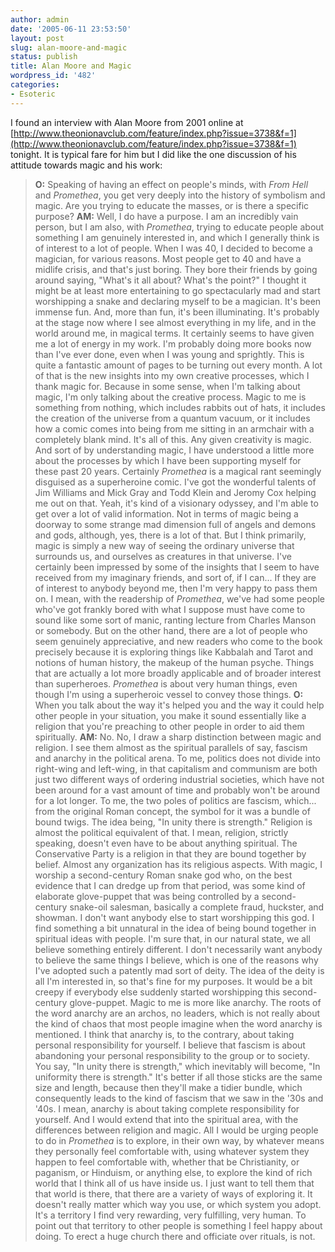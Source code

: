 ```yaml
---
author: admin
date: '2005-06-11 23:53:50'
layout: post
slug: alan-moore-and-magic
status: publish
title: Alan Moore and Magic
wordpress_id: '482'
categories:
- Esoteric
---
```


I found an interview with Alan Moore from 2001 online at
[http://www.theonionavclub.com/feature/index.php?issue=3738&f=1](http://www.theonionavclub.com/feature/index.php?issue=3738&f=1)
tonight. It is typical fare for him but I did like the one discussion of
his attitude towards magic and his work:

> **O:** Speaking of having an effect on people's minds, with *From
> Hell* and *Promethea*, you get very deeply into the history of
> symbolism and magic. Are you trying to educate the masses, or is there
> a specific purpose? **AM:** Well, I do have a purpose. I am an
> incredibly vain person, but I am also, with *Promethea*, trying to
> educate people about something I am genuinely interested in, and which
> I generally think is of interest to a lot of people. When I was 40, I
> decided to become a magician, for various reasons. Most people get to
> 40 and have a midlife crisis, and that's just boring. They bore their
> friends by going around saying, "What's it all about? What's the
> point?" I thought it might be at least more entertaining to go
> spectacularly mad and start worshipping a snake and declaring myself
> to be a magician. It's been immense fun. And, more than fun, it's been
> illuminating. It's probably at the stage now where I see almost
> everything in my life, and in the world around me, in magical terms.
> It certainly seems to have given me a lot of energy in my work. I'm
> probably doing more books now than I've ever done, even when I was
> young and sprightly. This is quite a fantastic amount of pages to be
> turning out every month. A lot of that is the new insights into my own
> creative processes, which I thank magic for. Because in some sense,
> when I'm talking about magic, I'm only talking about the creative
> process. Magic to me is something from nothing, which includes rabbits
> out of hats, it includes the creation of the universe from a quantum
> vacuum, or it includes how a comic comes into being from me sitting in
> an armchair with a completely blank mind. It's all of this. Any given
> creativity is magic. And sort of by understanding magic, I have
> understood a little more about the processes by which I have been
> supporting myself for these past 20 years. Certainly *Promethea* is a
> magical rant seemingly disguised as a superheroine comic. I've got the
> wonderful talents of Jim Williams and Mick Gray and Todd Klein and
> Jeromy Cox helping me out on that. Yeah, it's kind of a visionary
> odyssey, and I'm able to get over a lot of valid information. Not in
> terms of magic being a doorway to some strange mad dimension full of
> angels and demons and gods, although, yes, there is a lot of that. But
> I think primarily, magic is simply a new way of seeing the ordinary
> universe that surrounds us, and ourselves as creatures in that
> universe. I've certainly been impressed by some of the insights that I
> seem to have received from my imaginary friends, and sort of, if I
> can... If they are of interest to anybody beyond me, then I'm very
> happy to pass them on. I mean, with the readership of *Promethea*,
> we've had some people who've got frankly bored with what I suppose
> must have come to sound like some sort of manic, ranting lecture from
> Charles Manson or somebody. But on the other hand, there are a lot of
> people who seem genuinely appreciative, and new readers who come to
> the book precisely because it is exploring things like Kabbalah and
> Tarot and notions of human history, the makeup of the human psyche.
> Things that are actually a lot more broadly applicable and of broader
> interest than superheroes. *Promethea* is about very human things,
> even though I'm using a superheroic vessel to convey those things.
> **O:** When you talk about the way it's helped you and the way it
> could help other people in your situation, you make it sound
> essentially like a religion that you're preaching to other people in
> order to aid them spiritually. **AM:** No. No, I draw a sharp
> distinction between magic and religion. I see them almost as the
> spiritual parallels of say, fascism and anarchy in the political
> arena. To me, politics does not divide into right-wing and left-wing,
> in that capitalism and communism are both just two different ways of
> ordering industrial societies, which have not been around for a vast
> amount of time and probably won't be around for a lot longer. To me,
> the two poles of politics are fascism, which... from the original
> Roman concept, the symbol for it was a bundle of bound twigs. The idea
> being, "In unity there is strength." Religion is almost the political
> equivalent of that. I mean, religion, strictly speaking, doesn't even
> have to be about anything spiritual. The Conservative Party is a
> religion in that they are bound together by belief. Almost any
> organization has its religious aspects. With magic, I worship a
> second-century Roman snake god who, on the best evidence that I can
> dredge up from that period, was some kind of elaborate glove-puppet
> that was being controlled by a second-century snake-oil salesman,
> basically a complete fraud, huckster, and showman. I don't want
> anybody else to start worshipping this god. I find something a bit
> unnatural in the idea of being bound together in spiritual ideas with
> people. I'm sure that, in our natural state, we all believe something
> entirely different. I don't necessarily want anybody to believe the
> same things I believe, which is one of the reasons why I've adopted
> such a patently mad sort of deity. The idea of the deity is all I'm
> interested in, so that's fine for my purposes. It would be a bit
> creepy if everybody else suddenly started worshipping this
> second-century glove-puppet. Magic to me is more like anarchy. The
> roots of the word anarchy are an archos, no leaders, which is not
> really about the kind of chaos that most people imagine when the word
> anarchy is mentioned. I think that anarchy is, to the contrary, about
> taking personal responsibility for yourself. I believe that fascism is
> about abandoning your personal responsibility to the group or to
> society. You say, "In unity there is strength," which inevitably will
> become, "In uniformity there is strength." It's better if all those
> sticks are the same size and length, because then they'll make a
> tidier bundle, which consequently leads to the kind of fascism that we
> saw in the '30s and '40s. I mean, anarchy is about taking complete
> responsibility for yourself. And I would extend that into the
> spiritual area, with the differences between religion and magic. All I
> would be urging people to do in *Promethea* is to explore, in their
> own way, by whatever means they personally feel comfortable with,
> using whatever system they happen to feel comfortable with, whether
> that be Christianity, or paganism, or Hinduism, or anything else, to
> explore the kind of rich world that I think all of us have inside us.
> I just want to tell them that that world is there, that there are a
> variety of ways of exploring it. It doesn't really matter which way
> you use, or which system you adopt. It's a territory I find very
> rewarding, very fulfilling, very human. To point out that territory to
> other people is something I feel happy about doing. To erect a huge
> church there and officiate over rituals, is not.
